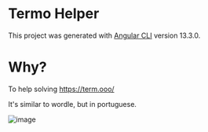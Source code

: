 # Termo Helper

This project was generated with [Angular CLI](https://github.com/angular/angular-cli) version 13.3.0. 

# Why?

To help solving https://term.ooo/ 

It's similar to wordle, but in portuguese.

![image](https://user-images.githubusercontent.com/69020448/163207886-84011e56-55b2-4c56-bb0d-5c0aae810bff.png)



